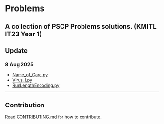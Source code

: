 # Problems
A collection of PSCP Problems solutions. (KMITL IT23 Year 1)
---
## Update
### 8 Aug 2025
- [Name_of_Card.py](Name_of_Card.py)
- [Virus_I.py](Virus_I.py)
- [RunLengthEncoding.py](RunLengthEncoding.py)
---
## Contribution
Read [CONTRIBUTING.md](CONTRIBUTING.md) for how to contribute.
